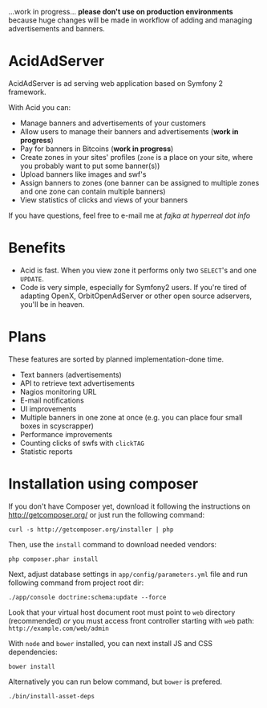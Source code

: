 ...work in progress... **please don't use on production environments** because huge changes will be made in workflow of
adding and managing advertisements and banners.

# AcidAdServer

AcidAdServer is ad serving web application based on Symfony 2 framework.

With Acid you can:

 * Manage banners and advertisements of your customers
 * Allow users to manage their banners and advertisements (**work in progress**)
 * Pay for banners in Bitcoins (**work in progress**)
 * Create zones in your sites' profiles (`zone` is a place on your site, where you probably want to put some banner(s))
 * Upload banners like images and swf's
 * Assign banners to zones (one banner can be assigned to multiple zones and one zone can contain multiple banners)
 * View statistics of clicks and views of your banners

If you have questions, feel free to e-mail me at *fajka at hyperreal dot info*

# Benefits

 * Acid is fast. When you view zone it performs only two `SELECT`'s and one `UPDATE`.
 * Code is very simple, especially for Symfony2 users. If you're tired of adapting OpenX, OrbitOpenAdServer or other
   open source adservers, you'll be in heaven.

# Plans

These features are sorted by planned implementation-done time.

 * Text banners (advertisements)
 * API to retrieve text advertisements
 * Nagios monitoring URL
 * E-mail notifications
 * UI improvements
 * Multiple banners in one zone at once (e.g. you can place 
   four small boxes in scyscrapper)
 * Performance improvements
 * Counting clicks of swfs with `clickTAG`
 * Statistic reports

# Installation using composer

If you don't have Composer yet, download it following the 
instructions on http://getcomposer.org/ or just run the 
following command:

    curl -s http://getcomposer.org/installer | php

Then, use the `install` command to download needed vendors:

    php composer.phar install

Next, adjust database settings in `app/config/parameters.yml` 
file and run following command from project root dir:

    ./app/console doctrine:schema:update --force

Look that your virtual host document root must point to `web`
directory (recommended) *or* you must access front controller 
starting with `web` path: `http://example.com/web/admin`

With `node` and `bower` installed, you can next install JS and CSS
dependencies:

    bower install

Alternatively you can run below command, but `bower` is prefered.

    ./bin/install-asset-deps
